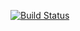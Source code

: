 [![Build Status](https://travis-ci.org/alext234/NetCapStatistics.svg?branch=master)](https://travis-ci.org/alext234/NetCapStatistics)

